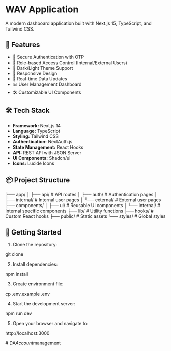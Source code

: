 # WAV Application

A modern dashboard application built with Next.js 15, TypeScript, and Tailwind CSS.

## 🚀 Features

- 🔐 Secure Authentication with OTP
- 👥 Role-based Access Control (Internal/External Users)
- 🎨 Dark/Light Theme Support
- 📱 Responsive Design
- 🔄 Real-time Data Updates
- 📊 User Management Dashboard
- 🛠 Customizable UI Components

## 🛠 Tech Stack

- **Framework:** Next.js 14
- **Language:** TypeScript
- **Styling:** Tailwind CSS
- **Authentication:** NextAuth.js
- **State Management:** React Hooks
- **API:** REST API with JSON Server
- **UI Components:** Shadcn/ui
- **Icons:** Lucide Icons

## 📦 Project Structure 

├── app/
│ ├── api/ # API routes
│ ├── auth/ # Authentication pages
│ ├── internal/ # Internal user pages
│ └── external/ # External user pages
├── components/
│ ├── ui/ # Reusable UI components
│ └── internal/ # Internal specific components
├── lib/ # Utility functions
├── hooks/ # Custom React hooks
├── public/ # Static assets
└── styles/ # Global styles

## 🚀 Getting Started

1. Clone the repository:

git clone <repository-url>

2. Install dependencies:

npm install

3. Create environment file:

cp .env.example .env

4. Start the development server:

npm run dev

5. Open your browser and navigate to:

http://localhost:3000   


#   D A _ A c c o u n t _ m a n a g e m e n t  
 